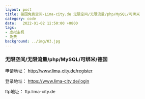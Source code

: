 ```yaml
---
layout: post
title: 德国免费空间-Lima-city.de 无限空间/无限流量/php/MySQL/可绑米
category: code
date:   2022-01-02 12:50:00 +0800
tags:
- 虚拟主机
- 免费
background: ../img/03.jpg
---
```


### 无限空间/无限流量/php/MySQL/可绑米/德国
申请地址：
http://www.lima-city.de/register

登录地址：
https://www.lima-city.de/login

ftp地址：
ftp.lima-city.de
